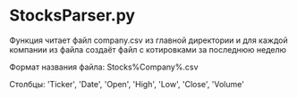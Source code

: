 # StocksParser.py

Функция читает файл company.csv из главной директории и для каждой компании из файла создаёт файл с котировками за последнюю неделю

Формат названия файла: Stocks%Company%.csv

Столбцы: 'Ticker', 'Date', 'Open', 'High', 'Low', 'Close', 'Volume'
